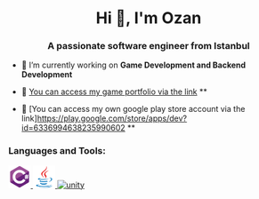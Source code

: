 <h1 align="center">Hi 👋, I'm Ozan</h1>
<h3 align="center">A passionate software engineer from Istanbul</h3>

- 🔭 I’m currently working on **Game Development and Backend Development**

- 🔭 [You can access my game portfolio via the link](https://drive.google.com/drive/folders/1iPT1jXpViD0zwaOvksAwoh4WUDqFg_CL?usp=sharing) **

- 🔭 [You can access my own google play store account via the link]https://play.google.com/store/apps/dev?id=6336994638235990602 **


<h3 align="left">Languages and Tools:</h3>
<p align="left"> <a href="https://www.w3schools.com/cs/" target="_blank" rel="noreferrer"> <img src="https://raw.githubusercontent.com/devicons/devicon/master/icons/csharp/csharp-original.svg" alt="csharp" width="40" height="40"/> </a> <a href="https://www.java.com" target="_blank" rel="noreferrer"> <img src="https://raw.githubusercontent.com/devicons/devicon/master/icons/java/java-original.svg" alt="java" width="40" height="40"/> </a> <a href="https://unity.com/" target="_blank" rel="noreferrer"> <img src="https://www.vectorlogo.zone/logos/unity3d/unity3d-icon.svg" alt="unity" width="40" height="40"/> </a> </p>

